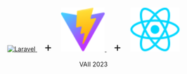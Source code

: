 <p align="center">
  <a href="https://laravel.com" target="_blank">
    <img src="https://raw.githubusercontent.com/laravel/art/master/logo-lockup/5%20SVG/2%20CMYK/1%20Full%20Color/laravel-logolockup-cmyk-red.svg" width="200" alt="Laravel">
  </a>
  &nbsp;&nbsp;&nbsp;
  <span style="font-size: 2em;">+</span>
  &nbsp;&nbsp;&nbsp;
  <a href="https://vitejs.dev/" target="_blank">
    <img src="react\public\vite.svg" height="100" alt="Vite">
  </a>
  &nbsp;&nbsp;&nbsp;
  <span style="font-size: 2em;">+</span>
  &nbsp;&nbsp;&nbsp;
  <a href="https://react.dev/" target="_blank">
    <img src="react\src\assets\react.svg" height="100" alt="React">
  </a>
</p>

<p align="center">
VAII 2023
</p>
